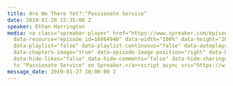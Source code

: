 ```yaml
---
title: Are We There Yet?:"Passionate Service"
date: 2019-01-28 15:35:00 Z
speaker: Ethan Harrington
media: <a class="spreaker-player" href="https://www.spreaker.com/episode/16864940"
  data-resource="episode_id=16864940" data-width="100%" data-height="200px" data-theme="light"
  data-playlist="false" data-playlist-continuous="false" data-autoplay="false" data-live-autoplay="false"
  data-chapters-image="true" data-episode-image-position="right" data-hide-logo="false"
  data-hide-likes="false" data-hide-comments="false" data-hide-sharing="false" >Listen
  to "Passionate Service" on Spreaker.</a><script async src="https://widget.spreaker.com/widgets.js"></script>
message_date: 2019-01-27 10:00:00 Z
---
```


